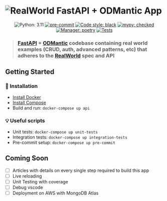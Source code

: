 # ![RealWorld FastAPI + ODMantic App](logo.png)

<div align="center">

<!---
[![CircleCI](https://circleci.com/gh/......)](https://circleci.com/gh/...)
[![codecov](https://codecov.io/gh/.../........)](https://codecov.io/gh/.....)
[![Maintainability](https://api.codeclimate.com/v1/badges/......)](https://codeclimate.com/repos/....)
-->

![Python: 3.11](https://img.shields.io/badge/python-3.11-informational.svg)
[![pre-commit](https://img.shields.io/badge/pre--commit-enabled-brightgreen?logo=pre-commit&logoColor=white)](https://github.com/pre-commit/pre-commit)
[![Code style: black](https://img.shields.io/badge/code%20style-black-000000.svg)](https://github.com/python/black)
[![mypy: checked](https://img.shields.io/badge/mypy-checked-informational.svg)](http://mypy-lang.org/)
[![Manager: poetry](https://img.shields.io/badge/manager-poetry-blueviolet.svg)](https://poetry.eustace.io/)
[![Tests](https://github.com/art049/fastapi-odmantic-realworld-example/actions/workflows/tests.yml/badge.svg)](https://github.com/art049/fastapi-odmantic-realworld-example/actions/workflows/tests.yml)

</div>

> ### [FastAPI](https://github.com/tiangolo/fastapi) + [ODMantic](https://github.com/art049/odmantic) codebase containing real world examples (CRUD, auth, advanced patterns, etc) that adheres to the [RealWorld](https://github.com/gothinkster/realworld) spec and API

## Getting Started

### :hammer: Installation

- [Install Docker](https://docs.docker.com/engine/install/)
- [Install Compose](https://docs.docker.com/compose/install/)
- Build and run: `docker-compose up api`

### :bulb: Useful scripts

- Unit tests: `docker-compose up unit-tests`
- Integration tests: `docker-compose up integration-tests`
- Pre-commit setup: `docker-compose up pre-commit`

## Coming Soon

- [ ] Articles with details on every single step required to build this app
- [ ] Live reloading
- [ ] Unit Testing with coverage
- [ ] Debug vscode
- [ ] Deployment on AWS with MongoDB Atlas
